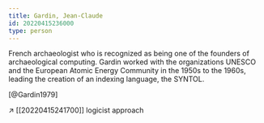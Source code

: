 ```yaml
---
title: Gardin, Jean-Claude
id: 20220415236000
type: person
---
```


French archaeologist who is recognized as being one of the founders of archaeological computing. Gardin worked with the organizations UNESCO and the European Atomic Energy Community in the 1950s to the 1960s, leading the creation of an indexing language, the SYNTOL.

[@Gardin1979]

↗ [[20220415241700]] logicist approach

